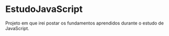 # EstudoJavaScript
 Projeto em que irei postar os fundamentos aprendidos durante o estudo de JavaScript.